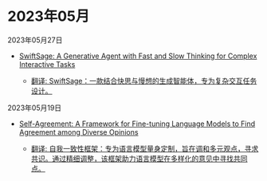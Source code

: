 # 2023年05月

2023年05月27日

- [SwiftSage: A Generative Agent with Fast and Slow Thinking for Complex Interactive Tasks](2023年05月27日/SwiftSage_A_Generative_Agent_with_Fast_and_Slow_Thinking_for_Complex_Interactive_Tasks.md)

    - [翻译: SwiftSage：一款结合快思与慢想的生成智能体，专为复杂交互任务设计。](2023年05月27日/SwiftSage_A_Generative_Agent_with_Fast_and_Slow_Thinking_for_Complex_Interactive_Tasks.md)

2023年05月19日

- [Self-Agreement: A Framework for Fine-tuning Language Models to Find Agreement among Diverse Opinions](2023年05月19日/Self-Agreement_A_Framework_for_Fine-tuning_Language_Models_to_Find_Agreement_among_Diverse_Opinions.md)

    - [翻译: 自我一致性框架：专为语言模型量身定制，旨在调和多元观点，寻求共识。通过精细调整，该框架助力语言模型在多样化的意见中寻找共同点。](2023年05月19日/Self-Agreement_A_Framework_for_Fine-tuning_Language_Models_to_Find_Agreement_among_Diverse_Opinions.md)